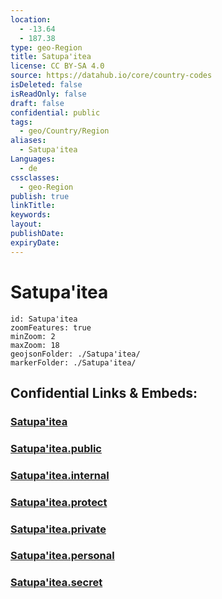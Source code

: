 ```yaml
---
location:
  - -13.64
  - 187.38
type: geo-Region
title: Satupa'itea
license: CC BY-SA 4.0
source: https://datahub.io/core/country-codes
isDeleted: false
isReadOnly: false
draft: false
confidential: public
tags:
  - geo/Country/Region
aliases:
  - Satupa'itea
Languages:
  - de
cssclasses:
  - geo-Region
publish: true
linkTitle:
keywords:
layout:
publishDate:
expiryDate:
---
```


# Satupa'itea

```leaflet
id: Satupa'itea
zoomFeatures: true 
minZoom: 2 
maxZoom: 18
geojsonFolder: ./Satupa'itea/
markerFolder: ./Satupa'itea/
```


## Confidential Links & Embeds: 

### [Satupa'itea](/_Standards/Earth/Continent/Oceania/Polynesia/Samoa/Districts~Samoa/Satupa'itea.md) 

### [Satupa'itea.public](/_public/Earth/Continent/Oceania/Polynesia/Samoa/Districts~Samoa/Satupa'itea.public.md) 

### [Satupa'itea.internal](/_internal/Earth/Continent/Oceania/Polynesia/Samoa/Districts~Samoa/Satupa'itea.internal.md) 

### [Satupa'itea.protect](/_protect/Earth/Continent/Oceania/Polynesia/Samoa/Districts~Samoa/Satupa'itea.protect.md) 

### [Satupa'itea.private](/_private/Earth/Continent/Oceania/Polynesia/Samoa/Districts~Samoa/Satupa'itea.private.md) 

### [Satupa'itea.personal](/_personal/Earth/Continent/Oceania/Polynesia/Samoa/Districts~Samoa/Satupa'itea.personal.md) 

### [Satupa'itea.secret](/_secret/Earth/Continent/Oceania/Polynesia/Samoa/Districts~Samoa/Satupa'itea.secret.md)

